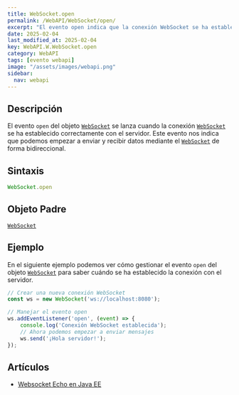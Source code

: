 ```yaml
---
title: WebSocket.open
permalink: /WebAPI/WebSocket/open/
excerpt: "El evento open indica que la conexión WebSocket se ha establecido correctamente."
date: 2025-02-04
last_modified_at: 2025-02-04
key: WebAPI.W.WebSocket.open
category: WebAPI
tags: [evento webapi]
image: "/assets/images/webapi.png"
sidebar:
  nav: webapi
---
```


## Descripción


El evento `open` del objeto [`WebSocket`](https://www.w3api.com/WebAPI/WebSocket/) se lanza cuando la conexión [`WebSocket`](https://www.w3api.com/WebAPI/WebSocket/) se ha establecido correctamente con el servidor. Este evento nos indica que podemos empezar a enviar y recibir datos mediante el [`WebSocket`](https://www.w3api.com/WebAPI/WebSocket/) de forma bidireccional.


## Sintaxis


```javascript
WebSocket.open
```


## Objeto Padre


[`WebSocket`](https://www.w3api.com/WebAPI/WebSocket/)


## Ejemplo


En el siguiente ejemplo podemos ver cómo gestionar el evento `open` del objeto [`WebSocket`](https://www.w3api.com/WebAPI/WebSocket/) para saber cuándo se ha establecido la conexión con el servidor.


```javascript
// Crear una nueva conexión WebSocket
const ws = new WebSocket('ws://localhost:8080');

// Manejar el evento open
ws.addEventListener('open', (event) => {
    console.log('Conexión WebSocket establecida');
    // Ahora podemos empezar a enviar mensajes
    ws.send('¡Hola servidor!');
});
```


## Artículos

- [Websocket Echo en Java EE](https://lineadecodigo.com/java/websocket-echo-en-java-ee/)
